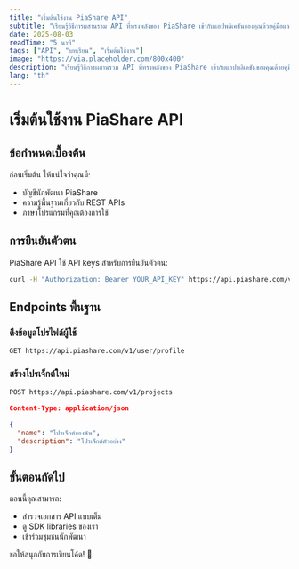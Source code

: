 ```yaml
---
title: "เริ่มต้นใช้งาน PiaShare API"
subtitle: "เรียนรู้วิธีการผสานรวม API ที่ทรงพลังของ PiaShare เข้ากับแอปพลิเคชันของคุณด้วยคู่มือและตัวอย่างที่ครบถ้วน"
date: 2025-08-03
readTime: "5 นาที"
tags: ["API", "บทเรียน", "เริ่มต้นใช้งาน"]
image: "https://via.placeholder.com/800x400"
description: "เรียนรู้วิธีการผสานรวม API ที่ทรงพลังของ PiaShare เข้ากับแอปพลิเคชันของคุณด้วยคู่มือและตัวอย่างที่ครบถ้วน"
lang: "th"
---
```


# เริ่มต้นใช้งาน PiaShare API

## ข้อกำหนดเบื้องต้น

ก่อนเริ่มต้น ให้แน่ใจว่าคุณมี:

- บัญชีนักพัฒนา PiaShare
- ความรู้พื้นฐานเกี่ยวกับ REST APIs
- ภาษาโปรแกรมที่คุณต้องการใช้

## การยืนยันตัวตน

PiaShare API ใช้ API keys สำหรับการยืนยันตัวตน:

```bash
curl -H "Authorization: Bearer YOUR_API_KEY" https://api.piashare.com/v1/user/profile
```

## Endpoints พื้นฐาน

### ดึงข้อมูลโปรไฟล์ผู้ใช้

```bash
GET https://api.piashare.com/v1/user/profile
```

### สร้างโปรเจ็กต์ใหม่

```bash
POST https://api.piashare.com/v1/projects
```

```json
Content-Type: application/json

{
  "name": "โปรเจ็กต์ของฉัน",
  "description": "โปรเจ็กต์ตัวอย่าง"
}
```

## ขั้นตอนถัดไป

ตอนนี้คุณสามารถ:

- สำรวจเอกสาร API แบบเต็ม
- ดู SDK libraries ของเรา
- เข้าร่วมชุมชนนักพัฒนา

ขอให้สนุกกับการเขียนโค้ด! 🚀